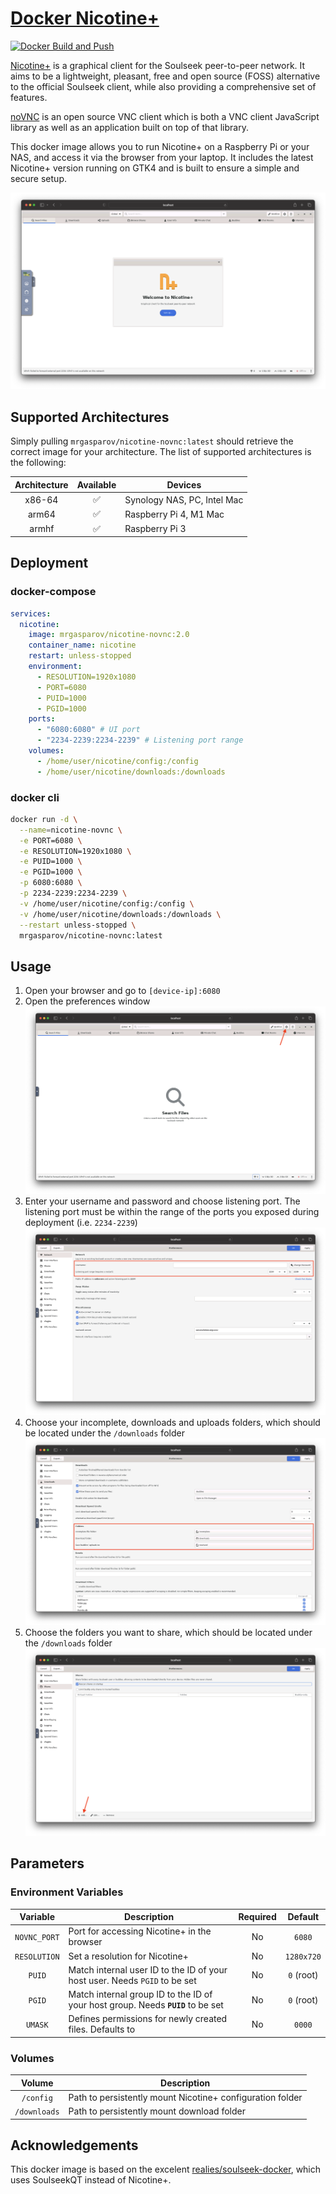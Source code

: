 # [Docker Nicotine+](https://github.com/mrgasparov/nicotine-novnc)

[![Docker Build and Push](https://github.com/mrgasparov/nicotine-novnc/actions/workflows/docker-build.yml/badge.svg)](https://github.com/mrgasparov/nicotine-novnc/actions/workflows/docker-build.yml)

[Nicotine+](https://nicotine-plus.org/) is a graphical client for the Soulseek peer-to-peer network. It aims to be a lightweight, pleasant, free and open source (FOSS) alternative to the official Soulseek client, while also providing a comprehensive set of features.

[noVNC](https://novnc.com) is an open source VNC client which is both a VNC client JavaScript library as well as an application built on top of that library.

This docker image allows you to run Nicotine+ on a Raspberry Pi or your NAS, and access it via the browser from your laptop. It includes the latest Nicotine+ version running on GTK4 and is built to ensure a simple and secure setup.

![plot](./docs/nicotine-novnc-welcome.png)

## Supported Architectures

Simply pulling `mrgasparov/nicotine-novnc:latest` should retrieve the correct image for your architecture. The list of supported architectures is the following:

| Architecture | Available | Devices
| :----: | :----: | ---
| x86-64 | ✅ | Synology NAS, PC, Intel Mac
| arm64 | ✅ | Raspberry Pi 4, M1 Mac
| armhf | ✅ | Raspberry Pi 3

## Deployment

### docker-compose

```yaml
services:
  nicotine:
    image: mrgasparov/nicotine-novnc:2.0
    container_name: nicotine
    restart: unless-stopped
    environment:
      - RESOLUTION=1920x1080
      - PORT=6080
      - PUID=1000
      - PGID=1000
    ports:
      - "6080:6080" # UI port
      - "2234-2239:2234-2239" # Listening port range
    volumes:
      - /home/user/nicotine/config:/config
      - /home/user/nicotine/downloads:/downloads
```

### docker cli

```bash
docker run -d \
  --name=nicotine-novnc \
  -e PORT=6080 \
  -e RESOLUTION=1920x1080 \
  -e PUID=1000 \
  -e PGID=1000 \
  -p 6080:6080 \
  -p 2234-2239:2234-2239 \
  -v /home/user/nicotine/config:/config \
  -v /home/user/nicotine/downloads:/downloads \
  --restart unless-stopped \
  mrgasparov/nicotine-novnc:latest
```

## Usage

1. Open your browser and go to `[device-ip]:6080`
2. Open the preferences window
![plot](./docs/nicotine-novnc-setup-1.png)
3. Enter your username and password and choose listening port. The listening port must be within the range of the ports you exposed during deployment (i.e. `2234-2239`)
![plot](./docs/nicotine-novnc-setup-2.png)
4. Choose your incomplete, downloads and uploads folders, which should be located under the `/downloads` folder
![plot](./docs/nicotine-novnc-setup-3.png)
5. Choose the folders you want to share, which should be located under the `/downloads` folder
![plot](./docs/nicotine-novnc-setup-4.png)

## Parameters

### Environment Variables

| Variable | Description | Required | Default
| :----: | --- | :---: | :---:
| `NOVNC_PORT` | Port for accessing Nicotine+ in the browser | No | `6080`
| `RESOLUTION` | Set a resolution for Nicotine+ | No | `1280x720`
| `PUID` | Match internal user ID to the ID of your host user. Needs `PGID` to be set | No | `0` (root)
| `PGID` | Match internal group ID to the ID of your host group. Needs **`PUID`** to be set  | No | `0` (root)
| `UMASK` | Defines permissions for newly created files. Defaults to  | No | `0000`

### Volumes

| Volume | Description
| :----: | ---
| `/config` | Path to persistently mount Nicotine+ configuration folder
| `/downloads` | Path to persistently mount download folder

## Acknowledgements

This docker image is based on the excelent [realies/soulseek-docker](https://github.com/realies/soulseek-docker), which uses SoulseekQT instead of Nicotine+.
